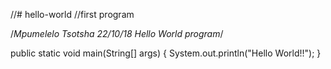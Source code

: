 //# hello-world
//first program

/*Mpumelelo Tsotsha
22/10/18
Hello World program*/

public static void main(String[] args)
{
    System.out.println("Hello World!!");
}

